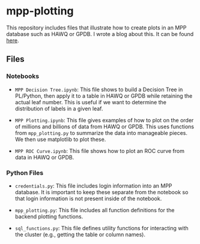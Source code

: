 # mpp-plotting

This repository includes files that illustrate how to create plots in an MPP database such as HAWQ or GPDB. I wrote a blog about this. It can be found [here](http://engineering.pivotal.io/post/mpp-plotting/).

## Files
### Notebooks
- `MPP Decision Tree.ipynb`: This file shows to build a Decision Tree in PL/Python, then apply it to a table in HAWQ or GPDB while retaining the actual leaf number. This is useful if we want to determine the distribution of labels in a given leaf.

- `MPP Plotting.ipynb`: This file gives examples of how to plot on the order of millions and billions of data from HAWQ or GPDB. This uses functions from `mpp_plotting.py` to summarize the data into manageable pieces. We then use matplotlib to plot these.  
- `MPP ROC Curve.ipynb`: This file shows how to plot an ROC curve from data in HAWQ or GPDB.

### Python Files
- `credentials.py`: This file includes login information into an MPP database. It is important to keep these separate from the notebook so that login information is not present inside of the notebook.

- `mpp_plotting.py`: This file includes all function definitions for the backend plotting functions.

- `sql_functions.py`: This file defines utility functions for interacting with the cluster (e.g., getting the table or column names).
